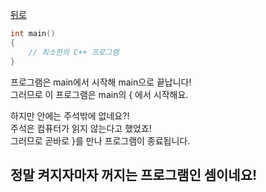 [뒤로](https://github.com/papamoomin/ForMiri/blob/master/contents/chap1.md#Chap1-1)  

```c++
int main()
{ 
    // 최소한의 C++ 프로그램
}
```

프로그램은 main에서 시작해 main으로 끝납니다!  
그러므로 이 프로그램은 main의 { 에서 시작해요.  

하지만 안에는 주석밖에 없네요?!  
주석은 컴퓨터가 읽지 않는다고 했었죠!  
그러므로 곧바로 }를 만나 프로그램이 종료됩니다.  

## 정말 켜지자마자 꺼지는 프로그램인 셈이네요!